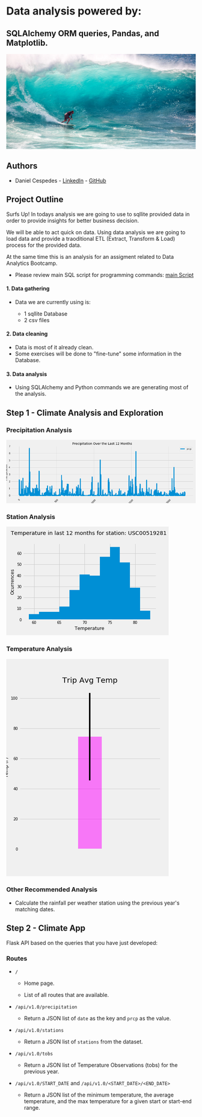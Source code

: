 # Data analysis powered by:     
## SQLAlchemy ORM queries, Pandas, and Matplotlib.

![surfs-up.jpeg](Images/surfs-up.jpeg)

## Authors 
* Daniel Cespedes - [LinkedIn](https://www.linkedin.com/in/selinzorob/) - [GitHub](https://github.com/danielczz)

## Project Outline

Surfs Up! In todays analysis we are going to use to sqllite provided data in order to provide insights for better business decision.

We will be able to act quick on data. Using data analysis we are going to load data and provide a traoditional ETL (Extract, Transform & Load) process for the provided data. 

At the same time this is an analysis for an assigment related to Data Analytics Bootcamp. 

- Please review main SQL script for programming commands: 
[main Script](https://github.com/danielczz/HW_10-Analyzing_data_with_SQLLite_-_Python/blob/master/main.ipynb)

#### **1. Data gathering**
- Data we are currently using is: 

    * 1 sqllite Database 
    * 2 csv files
    
#### **2. Data cleaning**
- Data is most of it already clean. 
- Some exercises will be done to "fine-tune" some information in the Database. 

#### **3. Data analysis** 
- Using SQLAlchemy and Python commands we are generating most of the analysis.


## Step 1 - Climate Analysis and Exploration

### Precipitation Analysis

![prep_12_month.png](Images/prep_12_month.png)

### Station Analysis
![Images/temp_12_month.png](Images/temp_12_month.png)

### Temperature Analysis

![trip_avg_temp.png](Images/trip_avg_temp.png)


### Other Recommended Analysis


  * Calculate the rainfall per weather station using the previous year's matching dates.

## Step 2 - Climate App
Flask API based on the queries that you have just developed:

### Routes

* `/`

  * Home page.

  * List of all routes that are available.

* `/api/v1.0/precipitation`

  * Return a JSON list of `date` as the key and `prcp` as the value.

* `/api/v1.0/stations`

  * Return a JSON list of `stations` from the dataset.

* `/api/v1.0/tobs`
  * Return a JSON list of Temperature Observations (tobs) for the previous year.

* `/api/v1.0/START_DATE` and `/api/v1.0/<START_DATE>/<END_DATE>`

  * Return a JSON list of the minimum temperature, the average temperature, and the max temperature for a given start or start-end range.

